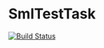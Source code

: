 # SmlTestTask
[![Build Status](https://travis-ci.com/alekstode/testBackend.svg?branch=main)](https://travis-ci.com/alekstode/testBackend)
